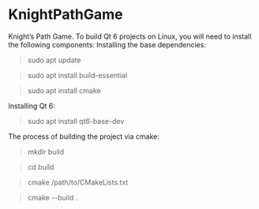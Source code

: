 # KnightPathGame
Knight’s Path Game.
To build Qt 6 projects on Linux, you will need to install the following components:
Installing the base dependencies:
>sudo apt update

>sudo apt install build-essential

>sudo apt install cmake

Installing Qt 6:
>sudo apt install qt6-base-dev

The process of building the project via cmake:
>mkdir build

>cd build

>cmake /path/to/CMakeLists.txt

>cmake --build .
